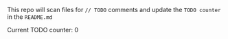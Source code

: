 This repo will scan files for `// TODO` comments and update the `TODO counter` in the `README.md`

Current TODO counter: 0